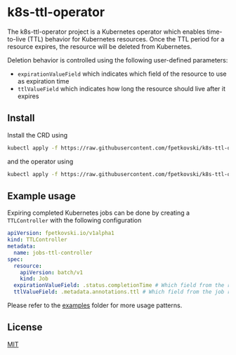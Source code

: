 # k8s-ttl-operator

The k8s-ttl-operator project is a Kubernetes operator which enables time-to-live (TTL) behavior for Kubernetes resources. Once the TTL period for a resource expires, the resource will be deleted from Kubernetes. 

Deletion behavior is controlled using the following user-defined parameters:
* `expirationValueField` which indicates which field of the resource to use as expiration time
* `ttlValueField` which indicates how long the resource should live after it expires

## Install

Install the CRD using
```bash
kubectl apply -f https://raw.githubusercontent.com/fpetkovski/k8s-ttl-operator/main/deploy/crds.yaml
```
and the operator using
```bash
kubectl apply -f https://raw.githubusercontent.com/fpetkovski/k8s-ttl-operator/main/deploy/operator.yaml
```

## Example usage

Expiring completed Kubernetes jobs can be done by creating a `TTLController` with the following configuration
```yaml
apiVersion: fpetkovski.io/v1alpha1
kind: TTLController
metadata:
  name: jobs-ttl-controller
spec:
  resource:
    apiVersion: batch/v1
    kind: Job
  expirationValueField: .status.completionTime # Which field from the resource to use as expiration time
  ttlValueField: .metadata.annotations.ttl # Which field from the job resource to use as TTL
```

Please refer to the [examples](https://github.com/fpetkovski/k8s-ttl-operator/tree/main/examples) folder for more usage patterns.

## License
[MIT](https://choosealicense.com/licenses/mit/)